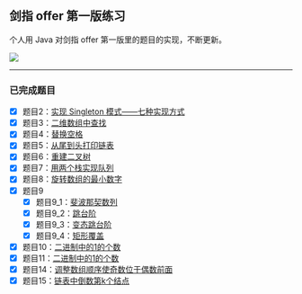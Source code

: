 ## 剑指 offer 第一版练习

个人用 Java 对剑指 offer 第一版里的题目的实现，不断更新。

![](http://ojpgmz933.bkt.clouddn.com/17-11-11/5962200.jpg)

---

### 已完成题目

- [x] 题目2：[实现 Singleton 模式——七种实现方式](https://github.com/Skyexu/point-to-offer/blob/master/src/Question02.java)
- [x] 题目3：[二维数组中查找](https://github.com/Skyexu/point-to-offer/blob/master/src/Question03.java)
- [x] 题目4：[替换空格](https://github.com/Skyexu/point-to-offer/blob/master/src/Question04.java)
- [x] 题目5：[从尾到头打印链表](https://github.com/Skyexu/point-to-offer/blob/master/src/Question05.java)
- [x] 题目6：[重建二叉树](https://github.com/Skyexu/point-to-offer/blob/master/src/Question06.java)
- [x] 题目7：[用两个栈实现队列](https://github.com/Skyexu/point-to-offer/blob/master/src/Question07.java)
- [x] 题目8：[旋转数组的最小数字](https://github.com/Skyexu/point-to-offer/blob/master/src/Question08.java)
- [x] 题目9
    - [x] 题目9_1：[斐波那契数列](https://github.com/Skyexu/point-to-offer/blob/master/src/Question09_1.java)
    - [x] 题目9_2：[跳台阶](https://github.com/Skyexu/point-to-offer/blob/master/src/Question09_2.java)
    - [x] 题目9_3：[变态跳台阶](https://github.com/Skyexu/point-to-offer/blob/master/src/Question09_3.java)
    - [x] 题目9_4：[矩形覆盖](https://github.com/Skyexu/point-to-offer/blob/master/src/Question09_4.java)
- [x] 题目10：[二进制中的1的个数](https://github.com/Skyexu/point-to-offer/blob/master/src/Question10.java)
- [x] 题目11：[二进制中的1的个数](https://github.com/Skyexu/point-to-offer/blob/master/src/Question11.java)
- [x] 题目14：[调整数组顺序使奇数位于偶数前面](https://github.com/Skyexu/point-to-offer/blob/master/src/Question14.java)
- [x] 题目15：[链表中倒数第k个结点](https://github.com/Skyexu/point-to-offer/blob/master/src/Question15.java)